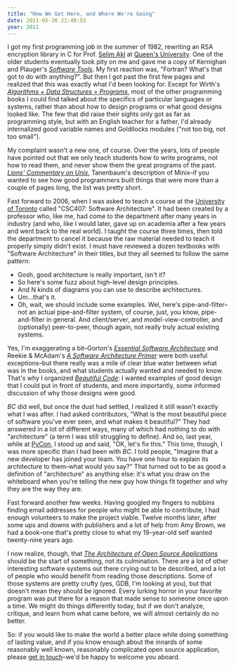 ```yaml
---
title: "How We Got Here, and Where We're Going"
date: 2011-05-26 21:48:53
year: 2011
---
```

I got my first programming job in the summer of 1982, rewriting an RSA encryption library in C for Prof. <a href="http://research.cs.queensu.ca/~akl/">Selim Akl</a> at <a href="http://www.queensu.ca">Queen's University</a>.  One of the older students eventually took pity on me and gave me a copy of Kernighan and Plauger's <a href="http://www.amazon.com/Software-Tools-Brian-W-Kernighan/dp/020103669X/"><cite>Software Tools</cite></a>.  My first reaction was, "Fortran?  What's that got to do with anything?".  But then I got past the first few pages and realized that this was exactly what I'd been looking for.  Except for Wirth's <a href="http://www.amazon.com/Algorithms-Structures-Prentice-Hall-Automatic-Computation/dp/0130224189/"><cite>Algorithms + Data Structures = Programs</cite></a>, most of the other programming books I could find talked about the specifics of particular languages or systems, rather than about how to design programs or what good designs looked like.  The few that did raise their sights only got as far as programming style, but with an English teacher for a father, I'd already internalized good variable names and Goldilocks modules ("not too big, not too small").

My complaint wasn't a new one, of course.  Over the years, lots of people have pointed out that we only teach students how to write programs, not how to read them, and never show them the great programs of the past.  <a href="http://www.amazon.com/Lions-Commentary-Unix-John/dp/1573980137/"><cite>Lions' Commentary on Unix</cite></a>, Tanenbaum's description of Minix–if you wanted to see how good programmers built things that were more than a couple of pages long, the list was pretty short.

Fast forward to 2006, when I was asked to teach a course at the <a href="http://www.utoronto.ca">University of Toronto</a> called "CSC407: Software Architecture".  It had been created by a professor who, like me, had come to the department after many years in industry (and who, like I would later, gave up on academia after a few years and went back to the real world).  I taught the course three times, then told the department to cancel it because the raw material needed to teach it properly simply didn't exist.  I must have reviewed a dozen textbooks with "Software Architecture" in their titles, but they all seemed to follow the same pattern:
<ul>
	<li>Gosh, good architecture is really important, isn't it?</li>
	<li>So here's some fuzz about high-level design principles.</li>
	<li>And N kinds of diagrams you can use to describe architectures.</li>
	<li>Um...that's it.</li>
	<li>Oh, wait, we should include some examples.  Wel, here's pipe-and-filter–not an actual pipe-and-filter system, of course, just, you know, pipe-and-filter in general.  And client/server, and model-view-controller, and (optionally) peer-to-peer, though again, not really truly actual existing systems.</li>
</ul>
Yes, I'm exaggerating a bit–Gorton's <a href="http://www.amazon.com/Essential-Software-Architecture-Ian-Gorton/dp/3642066844/"><cite>Essential Software Architecture</cite></a> and Reekie &amp; McAdam's <a href="http://www.amazon.com/Software-Architecture-Primer-John-Reekie/dp/0646458418/"><cite>A Software Architecture Primer</cite></a> were both useful exceptions–but there really was a mile of clear blue water between what was in the books, and what students actually wanted and needed to know.  That's why I organized <a href="http://www.amazon.com/Beautiful-Code-Leading-Programmers-Practice/dp/0596510047/"><cite>Beautiful Code</cite></a>: I wanted examples of good design that I could put in front of students, and more importantly, some informed discussion of why those designs were good.

<cite>BC</cite> did well, but once the dust had settled, I realized it still wasn't exactly what I was after.  I had asked contributors, "What is the most beautiful piece of software you've ever seen, and what makes it beautiful?" They had answered in a lot of different ways, many of which had nothing to do with "architecture" (a term I was still struggling to define).  And so, last year, while at <a href="http://us.pycon.org/2010/about/">PyCon</a>, I stood up and said, "OK, let's fix this."  This time, though, I was more specific than I had been with <cite>BC</cite>. I told people, "Imagine that a new developer has joined your team.  You have one hour to explain its architecture to them–what would you say?" That turned out to be as good a definition of "architecture" as anything else: it's what you draw on the whiteboard when you're telling the new guy how things fit together and why they are the way they are.

Fast forward another few weeks.  Having googled my fingers to nubbins finding email addresses for people who might be able to contribute, I had enough volunteers to make the project viable. Twelve months later, after some ups and downs with publishers and a lot of help from Amy Brown, we had a book–one that's pretty close to what my 19-year-old self wanted twenty-nine years ago.

I now realize, though, that <a href="http://aosabook.org"><cite>The Architecture of Open Source Applications</cite></a> should be the start of something, not its culmination.  There are a lot of other interesting software systems out there crying out to be described, and a lot of people who would benefit from reading those descriptions.  Some of those systems are pretty crufty (yes, GDB, I'm looking at you), but that doesn't mean they should be ignored. Every lurking horror in your favorite program was put there for a reason that made sense to someone once upon a time.  We might do things differently today, but if we don't analyze, critique, and learn from what came before, we will almost certainly do no better.

So: if you would like to make the world a better place while doing something of lasting value, and if you know enough about the innards of some reasonably well known, reasonably complicated open source application, please <a href="mailto:aosa@aosabook.org">get in touch</a>–we'd be happy to welcome you aboard.
